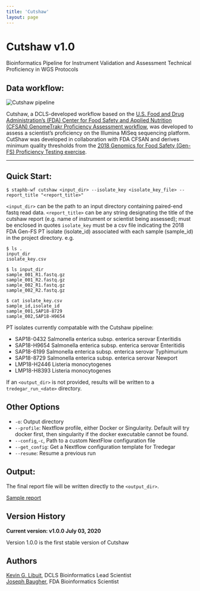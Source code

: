 ```yaml
---
title: 'Cutshaw'
layout: page
---
```


# Cutshaw v1.0
Bioinformatics Pipeline for Instrument Validation and Assessment Technical Proficiency in WGS Protocols

## Data workflow:
![Cutshaw pipeline](/staphb_toolkit/assets/workflows/cutshaw/Cutshaw_v1.0.png)

Cutshaw, a DCLS-developed workflow based on the [U.S. Food and Drug Administration’s (FDA) Center for Food Safety and Applied Nutrition (CFSAN) GenomeTrakr Proficiency Assessment workflow](https://www.microbiologyresearch.org/content/journal/mgen/10.1099/mgen.0.000185), was developed to assess a scientist’s proficiency on the Illumina MiSeq sequencing platform. CutShaw was developed in collaboration with FDA CFSAN and derives minimum quality thresholds from the [2018 Genomics for Food Safety (Gen-FS) Proficiency Testing exercise](https://github.com/CFSAN-Biostatistics/wgs_competency).


---

## Quick Start:

````
$ staphb-wf cutshaw <input_dir> --isolate_key <isolate_key_file> --report_title "<report_title>"
````

`<input_dir>` can be the path to an input directory containing paired-end fastq read data.
`<report_title>` can be any string designating the title of the cutshaw report (e.g. name of instrument or scientist being assessed); must be enclosed in quotes
`isolate_key` must be a csv file indicating the 2018 FDA Gen-FS PT isolate (isolate_id) associated with each sample (sample_id) in the project directory. e.g.

```
$ ls .
input_dir
isolate_key.csv

$ ls input_dir
sample_001_R1.fastq.gz
sample_001_R2.fastq.gz
sample_002_R1.fastq.gz
sample_002_R2.fastq.gz

$ cat isolate_key.csv
sample_id,isolate_id
sample_001,SAP18-8729
sample_002,SAP18-H9654
```
PT isolates currently compatable  with the Cutshaw pipeline:
- SAP18-0432    Salmonella enterica subsp. enterica serovar Enteritidis
- SAP18-H9654   Salmonella enterica subsp. enterica serovar Enteritidis
- SAP18-6199    Salmonella enterica subsp. enterica serovar Typhimurium
- SAP18-8729    Salmonella enterica subsp. enterica serovar Newport
- LMP18-H2446   Listeria monocytogenes
- LMP18-H8393   Listeria monocytogenes

If an `<output_dir>` is not provided, results will be written to a `tredegar_run_<date>` directory.


## Other Options
- `-o`: Output directory
- `--profile`: Nextflow profile, either Docker or Singularity. Default will try docker first, then singularity if the docker executable cannot be found.
- `--config`,`-c`, Path to a custom NextFlow configuration file
- `--get_config`: Get a Nextflow configuration template for Tredegar
- `--resume`: Resume a previous run

## Output:
The final report file will be written directly to the `<output_dir>`.

[Sample report](/staphb_toolkit/assets/workflows/cutshaw/sample_report.html)


## Version History

<b>Current version: v1.0.0 July 03, 2020</b>

Version 1.0.0 is the first stable version of Cutshaw

## Authors
[Kevin G. Libuit](https://github.com/kevinlibuit), DCLS Bioinformatics Lead Scientist <br />
[Joseph Baugher](https://github.com/jdbaugher), FDA Bioinformatics Scientist
